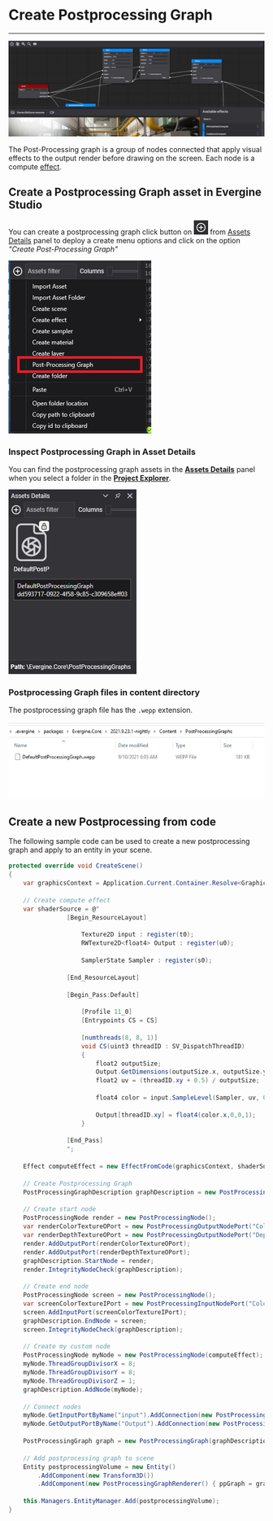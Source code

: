 # Create Postprocessing Graph
---
![Postprocessing header](images/PostProcessingGraph.jpg)

The Post-Processing graph is a group of nodes connected that apply visual effects to the output render before drawing on the screen. Each node is a compute [effect](effects.md). 

## Create a Postprocessing Graph asset in Evergine Studio
You can create a postprocessing graph click button on ![Plus Icon](../images/plusIcon.jpg) from [Assets Details](../../evergine_studio/interface.md) panel to deploy a create menu options and click on the option _"Create Post-Processing Graph"_

![Create new postprocessing graph menu option](images/AssetsDetailsMenu.jpg)

### Inspect Postprocessing Graph in Asset Details
You can find the postprocessing graph assets in the [**Assets Details**](../../evergine_studio/interface.md) panel when you select a folder in the [**Project Explorer**](../../evergine_studio/interface.md).

![Postprocessing Graph asset](images/postProcessinGraphAsset.jpg)

### Postprocessing Graph files in content directory
The postprocessing graph file has the `.wepp` extension.

![Postprocessing Graph file](images/postProcessingGraphFile.jpg)

## Create a new Postprocessing from code
The following sample code can be used to create a new postprocessing graph and apply to an entity in your scene.

```csharp
protected override void CreateScene()
{
    var graphicsContext = Application.Current.Container.Resolve<GraphicsContext>();      

    // Create compute effect
    var shaderSource = @"
                [Begin_ResourceLayout]

                    Texture2D input : register(t0);
                    RWTexture2D<float4> Output : register(u0);

                    SamplerState Sampler : register(s0);

                [End_ResourceLayout]

                [Begin_Pass:Default]

                    [Profile 11_0]
                    [Entrypoints CS = CS]

                    [numthreads(8, 8, 1)]
                    void CS(uint3 threadID : SV_DispatchThreadID)
                    {
                        float2 outputSize;
                        Output.GetDimensions(outputSize.x, outputSize.y);
                        float2 uv = (threadID.xy + 0.5) / outputSize;		

                        float4 color = input.SampleLevel(Sampler, uv, 0);

                        Output[threadID.xy] = float4(color.x,0,0,1);	
                    }

                [End_Pass]
                ";

    Effect computeEffect = new EffectFromCode(graphicsContext, shaderSource);

    // Create Postprocessing Graph
    PostProcessingGraphDescription graphDescription = new PostProcessingGraphDescription();

    // Create start node
    PostProcessingNode render = new PostProcessingNode();
    var renderColorTextureOPort = new PostProcessingOutputNodePort("ColorTexture", new PostProcessingNodePortLoadableType<Texture>());
    var renderDepthTextureOPort = new PostProcessingOutputNodePort("DepthTexture", new PostProcessingNodePortLoadableType<Texture>());
    render.AddOutputPort(renderColorTextureOPort);
    render.AddOutputPort(renderDepthTextureOPort);
    graphDescription.StartNode = render;
    render.IntegrityNodeCheck(graphDescription);

    // Create end node
    PostProcessingNode screen = new PostProcessingNode();
    var screenColorTextureIPort = new PostProcessingInputNodePort("ColorTexture", new PostProcessingNodePortLoadableType<Texture>());
    screen.AddInputPort(screenColorTextureIPort);
    graphDescription.EndNode = screen;
    screen.IntegrityNodeCheck(graphDescription);

    // Create my custom node
    PostProcessingNode myNode = new PostProcessingNode(computeEffect);
    myNode.ThreadGroupDivisorX = 8;
    myNode.ThreadGroupDivisorY = 8;
    myNode.ThreadGroupDivisorZ = 1;
    graphDescription.AddNode(myNode);

    // Connect nodes
    myNode.GetInputPortByName("input").AddConnection(new PostProcessingPortConnection(renderColorTextureOPort));
    myNode.GetOutputPortByName("Output").AddConnection(new PostProcessingPortConnection(screenColorTextureIPort));

    PostProcessingGraph graph = new PostProcessingGraph(graphDescription);

    // Add postprocessing graph to scene
    Entity postprocessingVolume = new Entity()
        .AddComponent(new Transform3D())
        .AddComponent(new PostProcessingGraphRenderer() { ppGraph = graph });

    this.Managers.EntityManager.Add(postprocessingVolume);
}
``` 